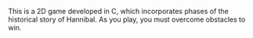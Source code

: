 This is a 2D game developed in C, which incorporates phases of the historical story of Hannibal. As you play, you must overcome obstacles to win.
